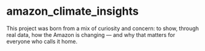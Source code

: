 # amazon_climate_insights
This project was born from a mix of curiosity and concern:  to show, through real data, how the Amazon is changing — and why that matters for everyone who calls it home.
